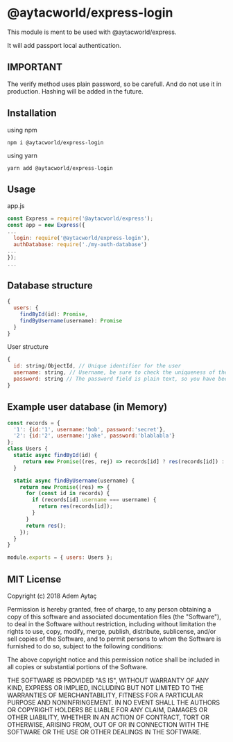 # @aytacworld/express-login

This module is ment to be used with @aytacworld/express.

It will add passport local authentication.

## IMPORTANT

The verify method uses plain password, so be carefull. And do not use it in production. Hashing will be added in the future.

## Installation

using npm

`npm i @aytacworld/express-login`

using yarn

`yarn add @aytacworld/express-login`

## Usage

app.js
```javascript
const Express = require('@aytacworld/express');
const app = new Express({
...
  login: require('@aytacworld/express-login'),
  authDatabase: require('./my-auth-database')
...
});
...
```

## Database structure

```javascript
{
  users: {
    findById(id): Promise,
    findByUsername(username): Promise
  }
}
```

User structure
```javascript
{
  id: string/ObjectId, // Unique identifier for the user
  username: string, // Username, be sure to check the uniqueness of the username
  password: string // The password field is plain text, so you have been warned.
}
```

## Example user database (in Memory)

```javascript
const records = {
  '1': {id:'1', username:'bob', password:'secret'},
  '2': {id:'2', username:'jake', password:'blablabla'}
};
class Users {
  static async findById(id) {
     return new Promise((res, rej) => records[id] ? res(records[id]) : rej(new Error('User ' + id + ' does not exist')));
  }

  static async findByUsername(username) {
    return new Promise((res) => {
      for (const id in records) {
        if (records[id].username === username) {
          return res(records[id]);
        }
      }
      return res();
    });
  }
}

module.exports = { users: Users };
```

## MIT License

Copyright (c) 2018 Adem Aytaç

Permission is hereby granted, free of charge, to any person obtaining a copy
of this software and associated documentation files (the "Software"), to deal
in the Software without restriction, including without limitation the rights
to use, copy, modify, merge, publish, distribute, sublicense, and/or sell
copies of the Software, and to permit persons to whom the Software is
furnished to do so, subject to the following conditions:

The above copyright notice and this permission notice shall be included in all
copies or substantial portions of the Software.

THE SOFTWARE IS PROVIDED "AS IS", WITHOUT WARRANTY OF ANY KIND, EXPRESS OR
IMPLIED, INCLUDING BUT NOT LIMITED TO THE WARRANTIES OF MERCHANTABILITY,
FITNESS FOR A PARTICULAR PURPOSE AND NONINFRINGEMENT. IN NO EVENT SHALL THE
AUTHORS OR COPYRIGHT HOLDERS BE LIABLE FOR ANY CLAIM, DAMAGES OR OTHER
LIABILITY, WHETHER IN AN ACTION OF CONTRACT, TORT OR OTHERWISE, ARISING FROM,
OUT OF OR IN CONNECTION WITH THE SOFTWARE OR THE USE OR OTHER DEALINGS IN THE
SOFTWARE.
